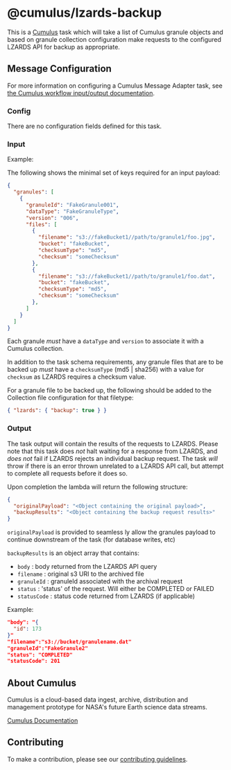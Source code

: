 # @cumulus/lzards-backup

This is a [Cumulus](https://nasa.github.io/cumulus) task which will take a list of Cumulus granule objects and based on granule collection configuration make requests to the configured LZARDS API for backup as appropriate.

## Message Configuration

For more information on configuring a Cumulus Message Adapter task, see
[the Cumulus workflow input/output documentation](https://nasa.github.io/cumulus/docs/workflows/input_output).

### Config

There are no configuration fields defined for this task.

### Input

Example:

The following shows the minimal set of keys required for an input payload:

```json
{
  "granules": [
    {
      "granuleId": "FakeGranule001",
      "dataType": "FakeGranuleType",
      "version": "006",
      "files": [
        {
          "filename": "s3://fakeBucket1//path/to/granule1/foo.jpg",
          "bucket": "fakeBucket",
          "checksumType": "md5",
          "checksum": "someChecksum"
        },
        {
          "filename": "s3://fakeBucket1//path/to/granule1/foo.dat",
          "bucket": "fakeBucket",
          "checksumType": "md5",
          "checksum": "someChecksum"
        },
      ]
    }
  ]
}
```

Each granule *must* have a `dataType` and `version` to associate it with a Cumulus collection.

In addition to the task schema requirements, any granule files that are to be backed up *must* have a `checksumType` (md5 | sha256) with a value for `checksum` as LZARDS requires a checksum value.

For a granule file to be backed up, the following should be added to the Collection file configuration for that filetype:

```json
{ "lzards": { "backup": true } }
```

### Output

The task output will contain the results of the requests to LZARDS.   Please note that this task does *not* halt waiting for a response from LZARDS, and *does not* fail if LZARDS rejects an individual backup request.    The task *will* throw if there is an error thrown unrelated to a LZARDS API call, but attempt to complete all requests before it does so.

Upon completion the lambda will return the following structure:

```json
{
  "originalPayload": "<Object containing the original payload>",
  "backupResults": "<Object containing the backup request results>"
}
```

`originalPayload` is provided to seamless ly allow the granules payload to continue downstream of the task (for database writes, etc)

`backupResults` is an object array that contains:

- `body`       : body returned from the LZARDS API query
- `filename`   : original s3 URI to the archived file
- `granuleId`  : granuleId associated with the archival request
- `status`     : 'status' of the request.   Will either be COMPLETED or FAILED
- `statusCode` : status code returned from LZARDS (if applicable)

Example:

```json
"body": "{
  "id": 173
}"
"filename":"s3://bucket/granulename.dat"
"granuleId":"FakeGranule2"
"status": "COMPLETED"
"statusCode": 201
```

## About Cumulus

Cumulus is a cloud-based data ingest, archive, distribution and management
prototype for NASA's future Earth science data streams.

[Cumulus Documentation](https://nasa.github.io/cumulus)

## Contributing

To make a contribution, please see our
[contributing guidelines](https://github.com/nasa/cumulus/blob/master/CONTRIBUTING.md).
